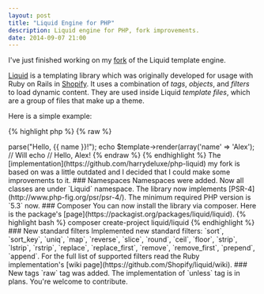 ```yaml
---
layout: post
title: "Liquid Engine for PHP"
description: Liquid engine for PHP, fork improvements.
date: 2014-09-07 21:00
---
```


I've just finished working on my [fork](https://github.com/kalimatas/php-liquid) of the Liquid template engine.

[Liquid](http://liquidmarkup.org/) is a templating library which was originally developed for usage with Ruby on Rails in [Shopify](http://www.shopify.com/). It uses a combination of _tags_, _objects_, and _filters_ to load dynamic content. They are used inside Liquid _template files_, which are a group of files that make up a theme.

<!--more-->

Here is a simple example:

{% highlight php %}
{% raw %}
<?php

use Liquid\Template;

$template = new Template();
$template->parse("Hello, {{ name }}!");
echo $template->render(array('name' => 'Alex');

// Will echo
// Hello, Alex!
{% endraw %}
{% endhighlight %}

The [implementation](https://github.com/harrydeluxe/php-liquid) my fork is based on was a little outdated and I decided that I could make some improvements to it.

### Namespaces

Namespaces were added. Now all classes are under `Liquid` namespace. The library now implements [PSR-4](http://www.php-fig.org/psr/psr-4/). The minimum required PHP version is `5.3` now.

### Composer

You can now install the library via composer. Here is the package's [page](https://packagist.org/packages/liquid/liquid).

{% highlight bash %}
composer create-project liquid/liquid
{% endhighlight %}

### New standard filters

Implemented new standard filters: `sort`, `sort_key`, `uniq`, `map`, `reverse`, `slice`, `round`, `ceil`, `floor`, `strip`, `lstrip`, `rstrip`, `replace`, `replace_first`, `remove`, `remove_first`, `prepend`, `append`.

For the full list of supported filters read the Ruby implementation's [wiki page](https://github.com/Shopify/liquid/wiki).

### New tags

`raw` tag was added. The implementation of `unless` tag is in plans. You're welcome to contribute.

